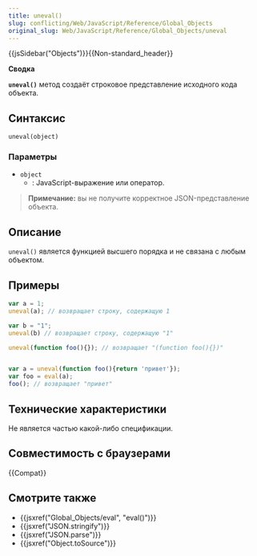 ```yaml
---
title: uneval()
slug: conflicting/Web/JavaScript/Reference/Global_Objects
original_slug: Web/JavaScript/Reference/Global_Objects/uneval
---
```


{{jsSidebar("Objects")}}{{Non-standard_header}}

**Сводка**

**`uneval()`** метод создаёт строковое представление исходного кода объекта.

## Синтаксис

```
uneval(object)
```

### Параметры

- `object`
  - : JavaScript-выражение или оператор.

> **Примечание:** вы не получите корректное JSON-представление объекта.

## Описание

`uneval()` является функцией высшего порядка и не связана с любым объектом.

## Примеры

```js
var a = 1;
uneval(a); // возвращает строку, содержащую 1

var b = "1";
uneval(b) // возвращает строку, содержащую "1"

uneval(function foo(){}); // возвращает "(function foo(){})"


var a = uneval(function foo(){return 'привет'});
var foo = eval(a);
foo(); // возвращает "привет"
```

## Технические характеристики

Не является частью какой-либо спецификации.

## Совместимость с браузерами

{{Compat}}

## Смотрите также

- {{jsxref("Global_Objects/eval", "eval()")}}
- {{jsxref("JSON.stringify")}}
- {{jsxref("JSON.parse")}}
- {{jsxref("Object.toSource")}}
